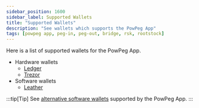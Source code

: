 ```yaml
---
sidebar_position: 1600
sidebar_label: Supported Wallets
title: "Supported Wallets"
description: "See wallets which supports the PowPeg App"
tags: [powpeg app, peg-in, peg-out, bridge, rsk, rootstock]
---
```


Here is a list of supported wallets for the PowPeg App.
- Hardware wallets
    - [Ledger](/resources/guides/powpeg/pegin/ledger/)
    - [Trezor](/resources/guides/powpeg/pegin/trezor/)
- Software wallets
    - [Leather](/resources/guides/powpeg/pegin/leather/)

:::tip[Tip]
See [alternative software wallets](/dev-tools/wallets/) supported by the PowPeg App.
:::